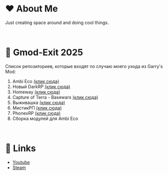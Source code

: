 # ❤ About Me
Just creating space around and doing cool things.

</br>

# 🎄 Gmod-Exit 2025

Список репозиториев, которые входят по случаю моего ухода из Garry's Mod:
1. Ambi Eco [(клик сюда)](https://github.com/Titanovsky/ambi-eco)
2. Новый DarkRP [(клик сюда)](https://github.com/Titanovsky/AE-DarkRP)
3. Homeway [(клик сюда)](https://github.com/Titanovsky/gmodexit-homeway)
4. Capture of Terra - Basewars [(клик сюда)](https://github.com/Titanovsky/gmodexit-basewars-cot)
5. Выживашка [(клик сюда)](https://github.com/Titanovsky/gmodexit-survival) 
6. МистикРП [(клик сюда)](https://github.com/Titanovsky/gmodexit-mystic-rp)
7. PhonexRP [(клик сюда)]()
8. Сборка модулей для Ambi Eco 

</br>

# 💙 Links
* [Youtube](https://youtube.com/@titanovsky)
* [Steam](https://steamcommunity.com/id/titanovsky/)
